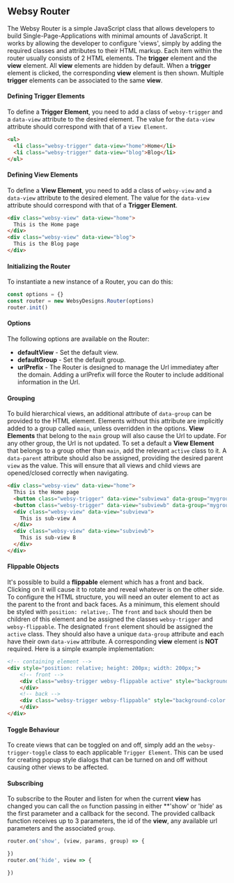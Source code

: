 ## Websy Router
The Websy Router is a simple JavaScript class that allows developers to build Single-Page-Applications with minimal amounts of JavaScript. It works by allowing the developer to configure 'views', simply by adding the required classes and attributes to their HTML markup. Each item within the router usually consists of 2 HTML elements. The **trigger** element and the **view** element. All **view** elements are hidden by default. When a **trigger** element is clicked, the corresponding **view** element is then shown.
Multiple **trigger** elements can be associated to the same **view**.

#### Defining Trigger Elements
To define a **Trigger Element**, you need to add a class of `websy-trigger` and a `data-view` attribute to the desired element. The value for the `data-view` attribute should correspond with that of a `View Element`.
``` html
<ul>
  <li class="websy-trigger" data-view="home">Home</li>
  <li class="websy-trigger" data-view="blog">Blog</li>
</ul>
```

#### Defining View Elements
To define a **View Element**, you need to add a class of `websy-view` and a `data-view` attribute to the desired element. The value for the `data-view` attribute should correspond with that of a **Trigger Element**.
``` html
<div class="websy-view" data-view="home">
  This is the Home page
</div>
<div class="websy-view" data-view="blog">
  This is the Blog page
</div>
```

#### Initializing the Router
To instantiate a new instance of a Router, you can do this:
``` javascript
const options = {}
const router = new WebsyDesigns.Router(options)
router.init()
```

#### Options
The following options are available on the Router:
* **defaultView** - Set the default view.
* **defaultGroup** - Set the default group.
* **urlPrefix** - The Router is designed to manage the Url immediatey after the domain. Adding a urlPrefix will force the Router to include additional information in the Url.

#### Grouping
To build hierarchical views, an additional attribute of `data-group` can be provided to the HTML element. Elements without this attribute are implicitly added to a group called `main`, unless overridden in the options. **View Elements** that belong to the `main` group will also cause the Url to update. For any other group, the Url is not updated. To set a default a **View Element** that belongs to a group other than `main`, add the relevant `active` class to it. A `data-parent` attribute should also be assigned, providing the desired parent `view` as the value. This will ensure that all views and child views are opened/closed correctly when navigating.
``` html
<div class="websy-view" data-view="home">
  This is the Home page
  <button class="websy-trigger" data-view="subviewa" data-group="mygroup" data-parent="home">Sub-view A</button>
  <button class="websy-trigger" data-view="subviewb" data-group="mygroup" data-parent="home">Sub-view B</button>
  <div class="websy-view" data-view="subviewa">
    This is sub-view A
  </div>
  <div class="websy-view" data-view="subviewb">
    This is sub-view B
  </div>
</div>
```

#### Flippable Objects
It's possible to build a **flippable** element which has a front and back. Clicking on it will cause it to rotate and reveal whatever is on the other side. To configure the HTML structure, you will need an outer element to act as the parent to the front and back faces. As a minimum, this element should be styled with `position: relative;`. The `front` and `back` should then be children of this element and be assigned the classes `websy-trigger` and `websy-flippable`. The designated `front` element should be assigned the `active` class. They should also have a unique `data-group` attribute and each have their own `data-view` attribute. A corresponding **view** element is **NOT** required. Here is a simple example implementation:
``` html
<!-- containing element -->
<div style="position: relative; height: 200px; width: 200px;">
	<!-- front -->
	<div class="websy-trigger websy-flippable active" style="background-color: red;" data-view="front" data-group="flippable">
	</div>
	<!-- back -->
	<div class="websy-trigger websy-flippable" style="background-color: blue;" data-view="back" data-group="flippable">
	</div>
</div>
```

#### Toggle Behaviour
To create views that can be toggled on and off, simply add an the `websy-trigger-toggle` class to each applicable `Trigger Element`. This can be used for creating popup style dialogs that can be turned on and off without causing other views to be affected.

#### Subscribing
To subscribe to the Router and listen for when the current **view** has changed you can call the `on` function passing in either **'show' or 'hide' as the first parameter and a callback for the second. The provided callback function receives up to 3 parameters, the id of the **view**, any available url parameters and the associated `group`.
``` javascript
router.on('show', (view, params, group) => {

})
router.on('hide', view => {

})
```
